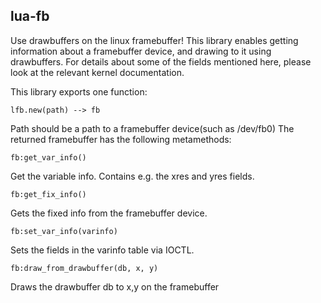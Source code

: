 lua-fb
-------

Use drawbuffers on the linux framebuffer!
This library enables getting information about a framebuffer device, and
drawing to it using drawbuffers. For details about some of the fields
mentioned here, please look at the relevant kernel documentation.

This library exports one function:

	lfb.new(path) --> fb

Path should be a path to a framebuffer device(such as /dev/fb0)
The returned framebuffer has the following metamethods:





	fb:get_var_info()

Get the variable info. Contains e.g. the xres and yres fields.



	fb:get_fix_info()

Gets the fixed info from the framebuffer device.



	fb:set_var_info(varinfo)

Sets the fields in the varinfo table via IOCTL.



	fb:draw_from_drawbuffer(db, x, y)

Draws the drawbuffer db to x,y on the framebuffer
